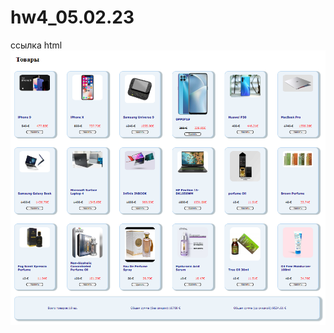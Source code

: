# hw4_05.02.23 
 ссылка html
[![ссылка html](./src/img/logo.png)](https://tati1129.github.io/hw4_05.02.23/)
